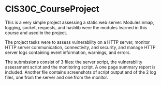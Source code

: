 # CIS30C_CourseProject

This is a very simple project assessing a static web server.  Modules nmap, logging, socket, requests, and hashlib were the modules learned in this course and used in the project.  

The project tasks were to assess vulnerability on a HTTP server, monitor HTTP server communication, connectivity, and security, and manage HTTP server logs containing event information, warnings, and errors.  

The submissions consist of 3 files: the server script, the vulnerability assessment script and the monitoring script.  A one page summary report is included. Another file contains screenshots of script output and of the 2 log files, one from the server and one from the monitor.
